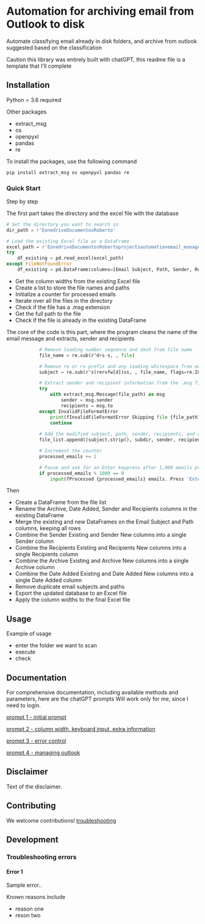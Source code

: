 # Automation for archiving email from Outlook to disk

Automate classifying email already in disk folders, and archive from outlook suggested based on the classification

Caution this library was entirely built with chatGPT, this readme file is a template that I'll complete

## Installation

 Python = 3.6 required

Other packages

- extract_msg
- os
- openpyxl 
- pandas
- re

To install the packages, use the following command

```bash
pip install extract_msg os openpyxl pandas re
```

### Quick Start

 Step by step

The first part takes the directory and the excel file with the database

```python
# Set the directory you want to search in
dir_path = r'EonedriveDocumentosRoberto'

# Load the existing Excel file as a DataFrame
excel_path = r'EonedriveDocumentosRobertoprojectsautomationemail_managementemail_management.xlsx'
try
    df_existing = pd.read_excel(excel_path)
except FileNotFoundError
    df_existing = pd.DataFrame(columns=[Email Subject, Path, Sender, Recipients, Archive, Date Added])
```

- Get the column widths from the existing Excel file
- Create a list to store the file names and paths
- Initialize a counter for processed emails
- Iterate over all the files in the directory
- Check if the file has a .msg extension
- Get the full path to the file
- Check if the file is already in the existing DataFrame

The core of the code is this part, where the program cleans the name of the email message and extracts, sender and recipients

```python
            # Remove leading number sequence and dash from file name
            file_name = re.sub(r^d+s-s, , file)

            # Remove re or rv prefix and any leading whitespace from email subject
            subject = re.sub(r^s(rervfw[d])ss, , file_name, flags=re.IGNORECASE)

            # Extract sender and recipient information from the .msg file, with error control
            try
                with extract_msg.Message(file_path) as msg
                    sender = msg.sender
                    recipients = msg.to
            except InvalidFileFormatError
                print(fInvalidFileFormatError Skipping file {file_path})
                continue
                
            # Add the modified subject, path, sender, recipients, and other information to the list
            file_list.append((subject.strip(), subdir, sender, recipients, None, pd.Timestamp.now()))

            # Increment the counter
            processed_emails += 1

            # Pause and ask for an Enter keypress after 1,000 emails processed
            if processed_emails % 1000 == 0
                input(fProcessed {processed_emails} emails. Press 'Enter' to continue...)
```

Then

- Create a DataFrame from the file list
- Rename the Archive, Date Added, Sender and Recipients columns in the existing DataFrame 
- Merge the existing and new DataFrames on the Email Subject and Path columns, keeping all rows
- Combine the Sender Existing and Sender New columns into a single Sender column
- Combine the Recipients Existing and Recipients New columns into a single Recipients column
- Combine the Archive Existing and Archive New columns into a single Archive column
- Combine the Date Added Existing and Date Added New columns into a single Date Added column
- Remove duplicate email subjects and paths
- Export the updated database to an Excel file
- Apply the column widths to the final Excel file

## Usage

 Example of usage

- enter the folder we want to scan
- execute
- check

## Documentation

For comprehensive documentation, including available methods and parameters, here are the chatGPT prompts Will work only for me, since I need to login.

[prompt 1 - initial prompt](httpschat.openai.comce39d4cde-d4ef-434a-b32d-5b67ce52b72b)

[prompt 2 - column width, keyboard input, extra information](httpschat.openai.comcc6c3d27c-779a-45ba-9694-8e7b8605c057)

[prompt 3 - error control](httpschat.openai.comcf6d2c233-6a5f-4783-a457-72803280cd40)

[prompt 4 - managing outlook](httpschat.openai.comc44fb50fc-905f-4be2-bcae-a370fc5c6d75)

## Disclaimer

Text of the disclaimer.

## Contributing

We welcome contributions! [troubleshooting](#troubleshooting-errors)

## Development

### Troubleshooting errors

#### Error 1

Sample error..

Known reasons include

- reason one
- reson two
